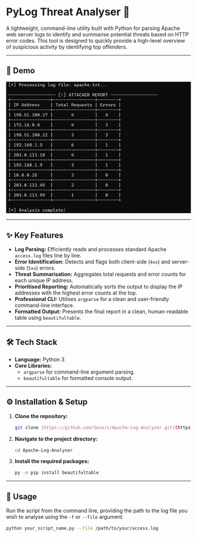 # PyLog Threat Analyser 🐍

A lightweight, command-line utility built with Python for parsing Apache web server logs to identify and summarise potential threats based on HTTP error codes. This tool is designed to quickly provide a high-level overview of suspicious activity by identifying top offenders.

---

## 📸 Demo

![PyLog Threat Analyser Demo](apache-log-result.png)

---

## ✨ Key Features

* **Log Parsing:** Efficiently reads and processes standard Apache `access.log` files line by line.
* **Error Identification:** Detects and flags both client-side (`4xx`) and server-side (`5xx`) errors.
* **Threat Summarisation:** Aggregates total requests and error counts for each unique IP address.
* **Prioritised Reporting:** Automatically sorts the output to display the IP addresses with the highest error counts at the top.
* **Professional CLI:** Utilises `argparse` for a clean and user-friendly command-line interface.
* **Formatted Output:** Presents the final report in a clean, human-readable table using `beautifultable`.

---

## 🛠️ Tech Stack

* **Language:** Python 3
* **Core Libraries:**
    * `argparse` for command-line argument parsing.
    * `beautifultable` for formatted console output.

---

## ⚙️ Installation & Setup

1.  **Clone the repository:**
    ```bash
    git clone [https://github.com/Sosars/Apache-Log-Analyser.git](https://github.com/Sosars/Apache-Log-Analyser.git)
    ```

2.  **Navigate to the project directory:**
    ```bash
    cd Apache-Log-Analyser
    ```

3.  **Install the required packages:**
    ```bash
    py -m pip install beautifultable
    ```

---

## 🚀 Usage

Run the script from the command line, providing the path to the log file you wish to analyse using the `-f` or `--file` argument.

```bash
python your_script_name.py --file /path/to/your/access.log
